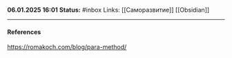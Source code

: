 **06.01.2025 16:01**
**Status:** #inbox 
Links: [[Саморазвитие]] [[Obsidian]]

---


#### References
https://romakoch.com/blog/para-method/